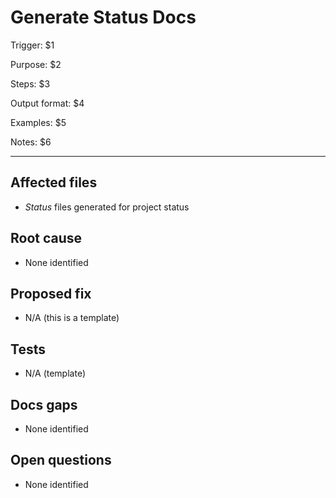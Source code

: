 # Generate Status Docs

Trigger: $1

Purpose: $2

Steps:
$3

Output format:
$4

Examples:
$5

Notes:
$6

---

## Affected files

- *Status* files generated for project status

## Root cause

- None identified

## Proposed fix

- N/A (this is a template)

## Tests

- N/A (template)

## Docs gaps

- None identified

## Open questions

- None identified
